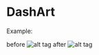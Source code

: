# DashArt

Example:

before
![alt tag](https://raw.githubusercontent.com/tuckershannon/DashArt/master/apple.jpg)
after
![alt tag](https://raw.githubusercontent.com/tuckershannon/DashArt/master/test.png)

